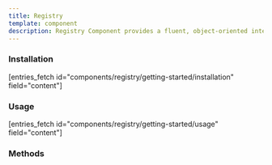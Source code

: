 ```yaml
---
title: Registry
template: component
description: Registry Component provides a fluent, object-oriented interface for storing data globally in a well managed fashion, helping to prevent global meltdown.
---
```


### Installation

[entries_fetch id="components/registry/getting-started/installation" field="content"]

### Usage

[entries_fetch id="components/registry/getting-started/usage" field="content"]

### Methods
